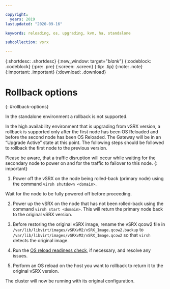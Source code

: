 ```yaml
---

copyright:
  years: 2019
lastupdated: "2020-09-16"

keywords: reloading, os, upgrading, kvm, ha, standalone

subcollection: vsrx

---
```


{:shortdesc: .shortdesc}
{:new_window: target="_blank_"}
{:codeblock: .codeblock}
{:pre: .pre}
{:screen: .screen}
{:tip: .tip}
{:note: .note}
{:important: .important}
{:download: .download}

# Rollback options
{: #rollback-options}

In the standalone environment a rollback is not supported.

In the high availability environment that is upgrading from vSRX version, a rollback is supported only after the first node has been OS Reloaded and before the second node has been OS Reloaded. The Gateway will be in an “Upgrade Active” state at this point. The following steps should be followed to rollback the first node to the previous version.

Please be aware, that a traffic disruption will occur while waiting for the secondary node to power on and for the traffic to failover to this node.
{: important}

1. Power off the vSRX on the node being rolled-back (primary node) using the command `virsh shutdown <domain>`.

  Wait for the node to be fully powered off before proceeding.

2. Power up the vSRX on the node that has not been rolled-back using the command `virsh start <domain>`. This will return the primary node back to the original vSRX version. 

3. Before restoring the original vSRX image, rename the vSRX qcow2 file in `/var/lib/libvirt/images/vSRXvM2/vSRX_Image.qcow2.backup` to `/var/lib/libvirt/images/vSRXvM2/vSRX_Image.qcow2` so that `virsh` detects the original image.

4.	Run the [OS reload readiness check](/docs/vsrx?topic=vsrx-vsrx-readiness), if necessary, and resolve any issues.

5.	Perform an OS reload on the host you want to rollback to return it to the original vSRX version. 

The cluster will now be running with its original configuration.
